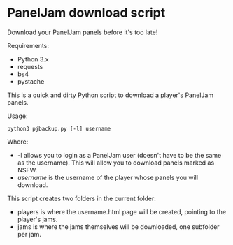 # PanelJam download script
Download your PanelJam panels before it's too late!

Requirements:

* Python 3.x
* requests
* bs4
* pystache

This is a quick and dirty Python script to download a player's PanelJam panels.

Usage:

    python3 pjbackup.py [-l] username

Where:

* -l allows you to login as a PanelJam user (doesn't have to be the same as the username). This will allow you to download panels marked as NSFW.
* _username_ is the username of the player whose panels you will download.

This script creates two folders in the current folder:

* players is where the username.html page will be created, pointing to the player's jams.
* jams is where the jams themselves will be downloaded, one subfolder per jam.
